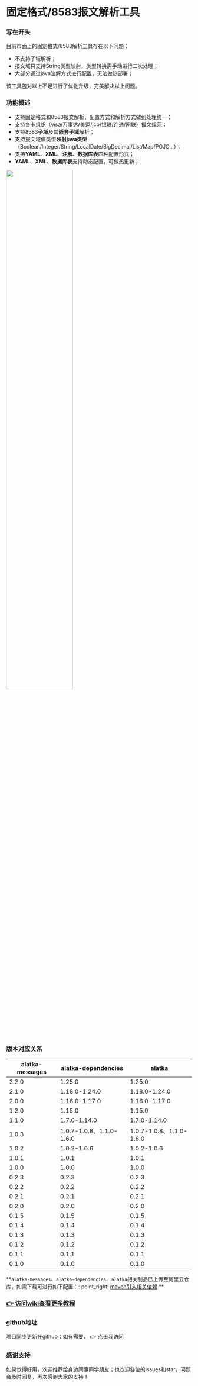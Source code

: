 # 固定格式/8583报文解析工具

### 写在开头

目前市面上的固定格式/8583解析工具存在以下问题：

- 不支持子域解析；
- 报文域只支持String类型映射，类型转换需手动进行二次处理；
- 大部分通过java注解方式进行配置，无法做热部署；

该工具包对以上不足进行了优化升级，完美解决以上问题。

### 功能概述

- 支持固定格式和8583报文解析，配置方式和解析方式做到处理统一；
- 支持各卡组织（visa/万事达/美运/jcb/银联/连通/网联）报文规范；
- 支持8583**子域**及其**嵌套子域**解析；
- 支持报文域值类型**映射java类型**（Boolean/Integer/String/LocalDate/BigDecimal/List/Map/POJO...）；
- 支持**YAML**、**XML**、**注解**、**数据库表**四种配置形式；
- **YAML**、**XML**、**数据库表**支持动态配置，可做热更新；

<img src="https://foruda.gitee.com/images/1716735852853560264/590b6fd0_2152177.png" width=60%>

### 版本对应关系

| alatka-messages | alatka-dependencies     | alatka                  |
|-----------------|-------------------------|-------------------------|
| 2.2.0           | 1.25.0                  | 1.25.0                  |
| 2.1.0           | 1.18.0-1.24.0           | 1.18.0-1.24.0           |
| 2.0.0           | 1.16.0-1.17.0           | 1.16.0-1.17.0           |
| 1.2.0           | 1.15.0                  | 1.15.0                  |
| 1.1.0           | 1.7.0-1.14.0            | 1.7.0-1.14.0            |
| 1.0.3           | 1.0.7-1.0.8、1.1.0-1.6.0 | 1.0.7-1.0.8、1.1.0-1.6.0 |
| 1.0.2           | 1.0.2-1.0.6             | 1.0.2-1.0.6             |
| 1.0.1           | 1.0.1                   | 1.0.1                   |
| 1.0.0           | 1.0.0                   | 1.0.0                   |
| 0.2.3           | 0.2.3                   | 0.2.3                   |
| 0.2.2           | 0.2.2                   | 0.2.2                   |
| 0.2.1           | 0.2.1                   | 0.2.1                   |
| 0.2.0           | 0.2.0                   | 0.2.0                   |
| 0.1.5           | 0.1.5                   | 0.1.5                   |
| 0.1.4           | 0.1.4                   | 0.1.4                   |
| 0.1.3           | 0.1.3                   | 0.1.3                   |
| 0.1.2           | 0.1.2                   | 0.1.2                   |
| 0.1.1           | 0.1.1                   | 0.1.1                   |
| 0.1.0           | 0.1.0                   | 0.1.0                   |

**`alatka-messages`、`alatka-dependencies`、`alatka`相关制品已上传至阿里云仓库，如需下载可进行如下配置：: point_right: [maven引入相关依赖](https://gitee.com/asuka2001/alatka-messages/wikis/%E4%BA%94%E3%80%81%E8%BF%9B%E9%98%B6%E7%9F%A5%E8%AF%86/9.maven%E5%BC%95%E5%85%A5%E7%9B%B8%E5%85%B3%E4%BE%9D%E8%B5%96) **

### [ :point_right: 访问wiki查看更多教程](https://gitee.com/asuka2001/alatka-messages/wikis)

### github地址

项目同步更新在github；如有需要， :point_right: [点击我访问](https://github.com/goGetSomeFries/alatka-messages)

### 感谢支持

如果觉得好用，欢迎推荐给身边同事同学朋友；也欢迎各位的issues和star，问题会及时回复，再次感谢大家的支持！